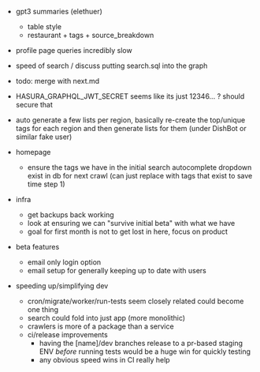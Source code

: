- gpt3 summaries (elethuer)
  - table style
  - restaurant + tags + source_breakdown

- profile page queries incredibly slow

- speed of search / discuss putting search.sql into the graph

- todo: merge with next.md

- HASURA_GRAPHQL_JWT_SECRET seems like its just 12346... ? should secure that

- auto generate a few lists per region, basically re-create the top/unique tags for each region and then generate lists for them (under DishBot or similar fake user)

- homepage
  - ensure the tags we have in the initial search autocomplete dropdown exist in db for next crawl (can just replace with tags that exist to save time step 1)

- infra
  - get backups back working
  - look at ensuring we can "survive initial beta" with what we have
  - goal for first month is not to get lost in here, focus on product

- beta features
  - email only login option
  - email setup for generally keeping up to date with users

- speeding up/simplifying dev
  - cron/migrate/worker/run-tests seem closely related could become one thing
  - search could fold into just app (more monolithic)
  - crawlers is more of a package than a service
  - ci/release improvements
    - having the [name]/dev branches release to a pr-based staging ENV *before* running tests would be a huge win for quickly testing
    - any obvious speed wins in CI really help
